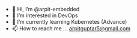 - 👋 Hi, I’m @arpit-embedded
- 👀 I’m interested in DevOps 
- 🌱 I’m currently learning Kubernetes (Advance)
- 📫 How to reach me ... arpitguptar5@gmail.com

<!---
arpit-embedded/arpit-embedded is a ✨ special ✨ repository because its `README.md` (this file) appears on your GitHub profile.
You can click the Preview link to take a look at your changes.
--->
